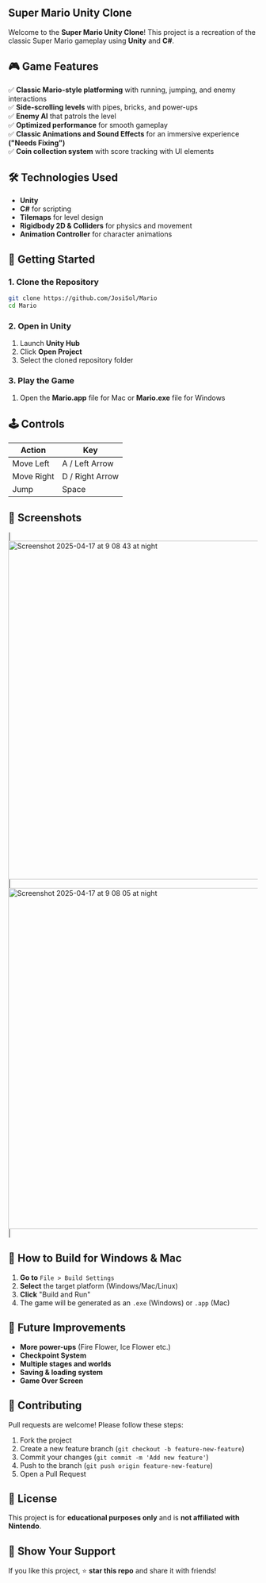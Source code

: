 ## Super Mario Unity Clone

Welcome to the **Super Mario Unity Clone**! This project is a recreation of the classic Super Mario gameplay using **Unity** and **C#**.

## 🎮 Game Features
✅ **Classic Mario-style platforming** with running, jumping, and enemy interactions  
✅ **Side-scrolling levels** with pipes, bricks, and power-ups  
✅ **Enemy AI** that patrols the level    
✅ **Optimized performance** for smooth gameplay   
✅ **Classic Animations and Sound Effects** for an immersive experience **("Needs Fixing")**  
✅ **Coin collection system** with score tracking with UI elements

## 🛠️ Technologies Used
- **Unity**
- **C#** for scripting
- **Tilemaps** for level design
- **Rigidbody 2D & Colliders** for physics and movement
- **Animation Controller** for character animations

## 🚀 Getting Started
### **1. Clone the Repository**
```sh
git clone https://github.com/JosiSol/Mario
cd Mario
```

### **2. Open in Unity**
1. Launch **Unity Hub**
2. Click **Open Project**
3. Select the cloned repository folder

### **3. Play the Game**
1. Open the **Mario.app** file for Mac or **Mario.exe** file for Windows   

## 🕹️ Controls
| Action | Key |
|--------|-----|
| Move Left | A / Left Arrow |
| Move Right | D / Right Arrow |
| Jump | Space |

## 📸 Screenshots
| <img width="683" alt="Screenshot 2025-04-17 at 9 08 43 at night" src="https://github.com/user-attachments/assets/cbf7dfb0-5a87-4a5a-998d-fbd73778a388" /> | <img width="688" alt="Screenshot 2025-04-17 at 9 08 05 at night" src="https://github.com/user-attachments/assets/1698680c-6cf2-4d94-b153-a69f8b715f00" /> |



## 🔧 How to Build for Windows & Mac
1. **Go to** `File > Build Settings`
2. **Select** the target platform (Windows/Mac/Linux)
3. **Click** "Build and Run"
4. The game will be generated as an `.exe` (Windows) or `.app` (Mac)

## 📝 Future Improvements
- **More power-ups** (Fire Flower, Ice Flower etc.)
- **Checkpoint System**  
- **Multiple stages and worlds** 
- **Saving & loading system**
- **Game Over Screen**

## 🤝 Contributing
Pull requests are welcome! Please follow these steps:
1. Fork the project
2. Create a new feature branch (`git checkout -b feature-new-feature`)
3. Commit your changes (`git commit -m 'Add new feature'`)
4. Push to the branch (`git push origin feature-new-feature`)
5. Open a Pull Request

## 📜 License
This project is for **educational purposes only** and is **not affiliated with Nintendo**.

## 🌟 Show Your Support
If you like this project, ⭐ **star this repo** and share it with friends!

